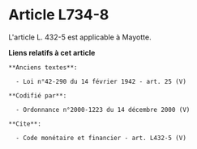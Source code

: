 # Article L734-8

L'article L. 432-5 est applicable à Mayotte.

**Liens relatifs à cet article**

	**Anciens textes**:

	  - Loi n°42-290 du 14 février 1942 - art. 25 (V)

	**Codifié par**:

	  - Ordonnance n°2000-1223 du 14 décembre 2000 (V)

	**Cite**:

	  - Code monétaire et financier - art. L432-5 (V)
